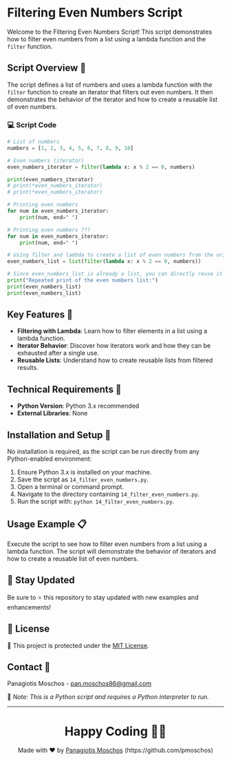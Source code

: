 # Filtering Even Numbers Script

Welcome to the Filtering Even Numbers Script! This script demonstrates how to filter even numbers from a list using a lambda function and the `filter` function.

## Script Overview 📘

The script defines a list of numbers and uses a lambda function with the `filter` function to create an iterator that filters out even numbers. It then demonstrates the behavior of the iterator and how to create a reusable list of even numbers.

### :computer: Script Code

```python
# List of numbers
numbers = [1, 2, 3, 4, 5, 6, 7, 8, 9, 10]

# Even numbers (iterator)
even_numbers_iterator = filter(lambda x: x % 2 == 0, numbers)

print(even_numbers_iterator)
# print(*even_numbers_iterator)
# print(*even_numbers_iterator)

# Printing even numbers
for num in even_numbers_iterator:
    print(num, end=" ")

# Printing even numbers ???
for num in even_numbers_iterator:
    print(num, end=" ")

# Using filter and lambda to create a list of even numbers from the original list
even_numbers_list = list(filter(lambda x: x % 2 == 0, numbers))

# Since even_numbers_list is already a list, you can directly reuse it
print("Repeated print of the even numbers list:")
print(even_numbers_list)
print(even_numbers_list)
```

## Key Features 🌟

- **Filtering with Lambda**: Learn how to filter elements in a list using a lambda function.
- **Iterator Behavior**: Discover how iterators work and how they can be exhausted after a single use.
- **Reusable Lists**: Understand how to create reusable lists from filtered results.

## Technical Requirements 🔧

- **Python Version**: Python 3.x recommended
- **External Libraries**: None

## Installation and Setup 🚀

No installation is required, as the script can be run directly from any Python-enabled environment:

1. Ensure Python 3.x is installed on your machine.
2. Save the script as `14_filter_even_numbers.py`.
3. Open a terminal or command prompt.
4. Navigate to the directory containing `14_filter_even_numbers.py`.
5. Run the script with: `python 14_filter_even_numbers.py`.

## Usage Example 📋

Execute the script to see how to filter even numbers from a list using a lambda function. The script will demonstrate the behavior of iterators and how to create a reusable list of even numbers.

## 📢 Stay Updated

Be sure to ⭐ this repository to stay updated with new examples and enhancements!

## 📄 License
🔐 This project is protected under the [MIT License](https://mit-license.org/).


## Contact 📧
Panagiotis Moschos - pan.moschos86@gmail.com

🔗 *Note: This is a Python script and requires a Python interpreter to run.*

---
<h1 align=center>Happy Coding 👨‍💻 </h1>

<p align="center">
  Made with ❤️ by 
  <a href="https://www.linkedin.com/in/panagiotis-moschos" target="_blank">
  Panagiotis Moschos</a> (https://github.com/pmoschos)
</p>
